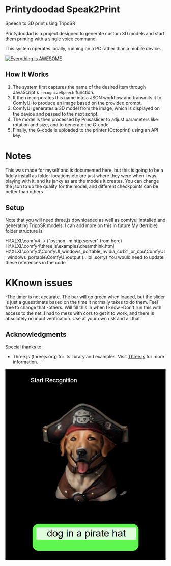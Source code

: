 # Printydoodad Speak2Print

Speech to 3D print using TripoSR

Printydoodad is a project designed to generate custom 3D models and start them printing with a single voice command.

This system operates locally, running on a PC rather than a mobile device.

[![Everything Is AWESOME](https://img.youtube.com/vi/n1W-YVuqYB0/0.jpg)](https://www.youtube.com/watch?v=n1W-YVuqYB0 "Everything Is AWESOME")

## How It Works

1. The system first captures the name of the desired item through JavaScript's `recognizeSpeech` function.
2. It then incorporates this name into a JSON workflow and transmits it to ComfyUI to produce an image based on the provided prompt.
3. ComfyUI generates a 3D model from the image, which is displayed on the device and passed to the next script.
4. The model is then processed by Prusaslicer to adjust parameters like rotation and size, and to generate the G-code.
5. Finally, the G-code is uploaded to the printer (Octoprint) using an API key.

# Notes
This was made for myself and is documented here, but this is going to be a fiddly install as folder locations etc are just where they were when I was playing with it, and its janky as are the models it creates. You can change the json to up the quality for the model, and different checkpoints can be better than others

## Setup
Note that you will need three.js downloaded as well as comfyui installed and generating TripoSR models. I can add more on this in future
My (terrible) folder structure is 


H:\XLXL\comfy4 -> ("python -m http.server" from here)
H:\XLXL\comfy4\three.js\examples\dreamthink.html
H:\XLXL\comfy4\ComfyUI_windows_portable_nvidia_cu121_or_cpu\ComfyUI_windows_portable\ComfyUI\output  (...lol..sorry)
You would need to update these references in the code

# KKnown issues
-The timer is not accurate. The bar will go green when loaded, but the slider is just a guesstimate based on the time it normally takes to do them. Feel free to change that
-others. Will fill this in when I know
-Don't run this with access to the net. I had to mess with cors to get it to work, and there is absolutely no input verification. Use at your own risk and all that

## Acknowledgments

Special thanks to:
- Three.js (threejs.org) for its library and examples. Visit [Three.js](https://threejs.org/examples/webgl_loader_obj.html) for more information.


![Alt text](/images/pirate.png "generating a pirate dog")
